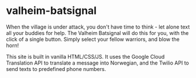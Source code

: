 # valheim-batsignal

When the village is under attack, you don't have time to think - let alone text all your buddies for help. The Valheim Batsignal will do this for you, with the click of a single button. Simply select your fellow warriors, and blow the horn! 

This site is built in vanilla HTML/CSS/JS. It uses the Google Cloud Translation API to translate a message into Norwegian, and the Twilio API to send texts to predefined phone numbers. 
